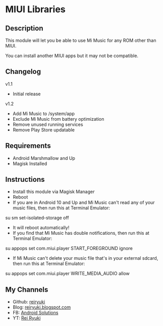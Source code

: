 # **MIUI Libraries**

## Description
This module will let you be able to use Mi Music for any ROM other than MIUI.

You can install another MIUI apps but it may not be compatible.

## Changelog
v1.1
- Initial release

v1.2
- Add Mi Music to /system/app
- Exclude Mi Music from battery optimization
- Remove unused running services
- Remove Play Store updatable

## Requirements
- Android Marshmallow and Up
- Magisk Installed

## Instructions
- Install this module via Magisk Manager
- Reboot
- If you are in Android 10 and Up and Mi Music can't read any of your music files, then run this at Terminal Emulator:

su
sm set-isolated-storage off

- It will reboot automatically!
- If you find that Mi Music has double notifications, then run this at Terminal Emulator:

su
appops set com.miui.player START_FOREGROUND ignore

- If Mi Music can't delete your music file that's in your external sdcard, then run this at Terminal Emulator:

su
appops set com.miui.player WRITE_MEDIA_AUDIO allow


## My Channels
- Github: [reiryuki](https://github.com/reiryuki/MIUI-Libraries-Magisk-Module)
- Blog: [reiryuki.blogspot.com](https://reiryuki.blogspot.com)
- FB: [Android Solutions](https://m.facebook.com/rikiirawan99/?ref=bookmarks)
- YT: [Rei Ryuki](https://www.youtube.com/channel/UCAZBR3IAu-MSLwGXkZPYxag)

